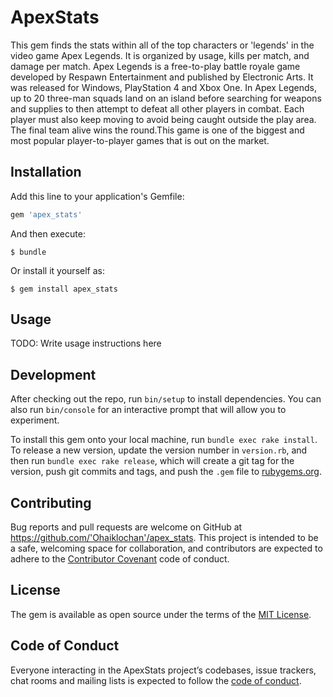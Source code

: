 # ApexStats

This gem finds the stats within all of the top characters or 'legends' in the video game Apex Legends. It is organized by usage, kills per match, and damage per match. Apex Legends is a free-to-play battle royale game developed by Respawn Entertainment and published by Electronic Arts. It was released for Windows, PlayStation 4 and Xbox One. In Apex Legends, up to 20 three-man squads land on an island before searching for weapons and supplies to then attempt to defeat all other players in combat. Each player must also keep moving to avoid being caught outside the play area. The final team alive wins the round.This game is one of the biggest and most popular player-to-player games that is out on the market.

## Installation

Add this line to your application's Gemfile:

```ruby
gem 'apex_stats'
```

And then execute:

    $ bundle

Or install it yourself as:

    $ gem install apex_stats

## Usage

TODO: Write usage instructions here

## Development

After checking out the repo, run `bin/setup` to install dependencies. You can also run `bin/console` for an interactive prompt that will allow you to experiment.

To install this gem onto your local machine, run `bundle exec rake install`. To release a new version, update the version number in `version.rb`, and then run `bundle exec rake release`, which will create a git tag for the version, push git commits and tags, and push the `.gem` file to [rubygems.org](https://rubygems.org).

## Contributing

Bug reports and pull requests are welcome on GitHub at https://github.com/'Ohaiklochan'/apex_stats. This project is intended to be a safe, welcoming space for collaboration, and contributors are expected to adhere to the [Contributor Covenant](http://contributor-covenant.org) code of conduct.

## License

The gem is available as open source under the terms of the [MIT License](https://opensource.org/licenses/MIT).

## Code of Conduct

Everyone interacting in the ApexStats project’s codebases, issue trackers, chat rooms and mailing lists is expected to follow the [code of conduct](https://github.com/'Ohaiklochan'/apex_stats/blob/master/CODE_OF_CONDUCT.md).
